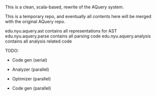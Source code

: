 This is a clean, scala-based, rewrite of the AQuery system.

This is a temporary repo, and eventually all contents here will be merged
with the original AQuery repo.


edu.nyu.aquery.ast contains all representations for AST
edu.nyu.aquery.parse contains all parsing code
edu.nyu.aquery.analysis contains all analysis related code

TODO:
* Code gen (serial)

* Analyzer (parallel)
* Optimizer (parallel)
* Code gen (parallel)
